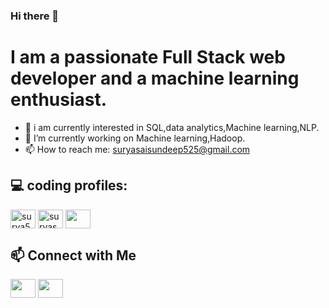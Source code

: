 ### Hi there 👋

# I am a passionate Full Stack web developer and a machine learning enthusiast.

<!--
**surya-525/surya-525** is a ✨ _special_ ✨ repository because its `README.md` (this file) appears on your GitHub profile.

Here are some ideas to get you started:
-->

- 👀 i am currently interested in SQL,data analytics,Machine learning,NLP. 
- 🔭 I’m currently working on Machine learning,Hadoop.
- 📫 How to reach me: suryasaisundeep525@gmail.com


<!--
- 🌱 I’m currently learning ...
- 👯 I’m looking to collaborate on ...
- 🤔 I’m looking for help with ...
- 💬 Ask me about ...
- 😄 Pronouns: ...
- ⚡ Fun fact: ...
-->


## 💻 coding profiles:
<a href="https://www.codechef.com/users/surya525" target="blank"><img align="center" src="https://img.icons8.com/?size=100&id=LnZMjt9rZC3d&format=png&color=000000" alt="surya525" height="30" width="40" /></a> 
  <a href="https://www.leetcode.com/suryasaisundeep525" target="blank"><img align="center" src="https://raw.githubusercontent.com/rahuldkjain/github-profile-readme-generator/master/src/images/icons/Social/leet-code.svg" alt="suryasaisundeep525" height="30" width="40" /></a>  <a href="https://auth.geeksforgeeks.org/user/surya525" target="blank"><img align="center" src="https://raw.githubusercontent.com/rahuldkjain/github-profile-readme-generator/master/src/images/icons/Social/geeks-for-geeks.svg" alt="" height="30" width="40" /></a>  
## 📫 Connect with Me
<p align="left"  >  
<a href="https://linkedin.com/in/surya525" target="blank"><img align="center" src="https://raw.githubusercontent.com/rahuldkjain/github-profile-readme-generator/master/src/images/icons/Social/linked-in-alt.svg" alt="" height="30" width="40" /></a>   
<a href="https://discord.gg/surya525" target="blank"><img align="center" src="https://raw.githubusercontent.com/rahuldkjain/github-profile-readme-generator/master/src/images/icons/Social/discord.svg" alt="" height="30" width="40" /></a>  
</p>  
